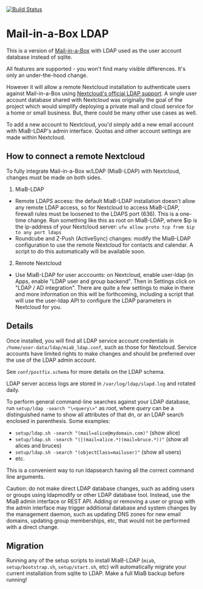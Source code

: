 [![Build Status](https://travis-ci.com/downtownallday/mailinabox-ldap.svg?branch=master)](https://travis-ci.com/downtownallday/mailinabox-ldap)

Mail-in-a-Box LDAP
===================
This is a version of [Mail-in-a-Box](https://mailinabox.email) with LDAP used as the user account database instead of sqlite.

All features are supported - you won't find many visible differences. It's only an under-the-hood change.

However it will allow a remote Nextcloud installation to authenticate users against Mail-in-a-Box using [Nextcloud's official LDAP support](https://nextcloud.com/usermanagement/). A single user account database shared with Nextcloud was originally the goal of the project which would simplify deploying a private mail and cloud service for a home or small business. But, there could be many other use cases as well. 

To add a new account to Nextcloud, you'd simply add a new email account with MiaB-LDAP's admin interface. Quotas and other account settings are made within Nextcloud.

How to connect a remote Nextcloud
---------------------------------

To fully integrate Mail-in-a-Box w/LDAP (MiaB-LDAP) with Nextcloud, changes must be made on both sides.

1. MiaB-LDAP
  * Remote LDAPS access: the default MiaB-LDAP installation doesn't allow any remote LDAP access, so for Nextcloud to access MiaB-LDAP, firewall rules must be loosened to the LDAPS port (636). This is a one-time change.  Run something like this as root on MiaB-LDAP, where $ip is the ip-address of your Nextcloud server:  `ufw allow proto tcp from $ip to any port ldaps`
  * Roundcube and Z-Push (ActiveSync) changes: modify the MiaB-LDAP configuration to use the remote Nextcloud for contacts and calendar. A script to do this automatically will be available soon.
2. Remote Nextcloud
  * Use MiaB-LDAP for user acccounts: on Nextcloud, enable user-ldap (in Apps, enable "LDAP user and group backend". Then in Settings click on "LDAP / AD integration". There are quite a few settings to make in there and more information on this will be forthcoming, including a script that will use the user-ldap API to configure the LDAP parameters in Nextcloud for you.

Details
-------

Once installed, you will find all LDAP service account credentials in `/home/user-data/ldap/miab_ldap.conf`, such as those for Nextcloud. Service accounts have limited rights to make changes and should be preferred over the use of the LDAP admin account.

See `conf/postfix.schema` for more details on the LDAP schema.

LDAP server access logs are stored in `/var/log/ldap/slapd.log` and rotated daily.

To perform general command-line searches against your LDAP database, run `setup/ldap -search "\<query\>"` as root, where _query_ can be a distinguished name to show all attributes of that dn, or an LDAP search enclosed in parenthesis. Some examples:
  * `setup/ldap.sh -search "(mail=alice@mydomain.com)"` (show alice)
  * `setup/ldap.sh -search "(|(mail=alice.*)(mail=bruce.*))"` (show all alices and bruces)
  * `setup/ldap.sh -search "(objectClass=mailuser)"` (show all users)
  * etc.

This is a convenient way to run ldapsearch having all the correct command line arguments.

Caution: do not make direct LDAP database changes, such as adding users or groups using ldapmodify or other LDAP database tool. Instead, use the MiaB admin interface or REST API. Adding or removing a user or group with the admin interface may trigger additional database and system changes by the management daemon, such as updating DNS zones for new email domains, updating group memberships, etc, that would not be performed with a direct change.


Migration
---------
Running any of the setup scripts to install MiaB-LDAP (`miab`, `setup/bootstrap.sh`, `setup/start.sh`, etc) will automatically migrate your current installation from sqlite to LDAP. Make a full MiaB backup before running!

